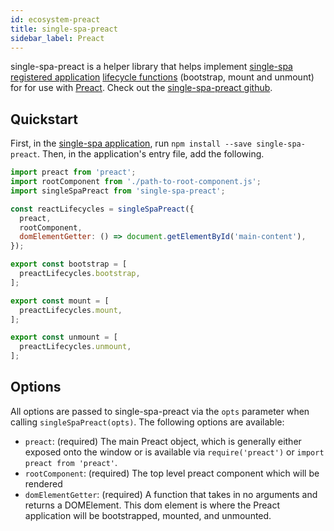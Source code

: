 ```yaml
---
id: ecosystem-preact
title: single-spa-preact
sidebar_label: Preact
---
```


single-spa-preact is a helper library that helps implement [single-spa registered application](single-spa-config.md#registering-applications) [lifecycle functions](building-applications.md#registered-application-lifecycle) (bootstrap, mount and unmount) for for use with [Preact](https://preactjs.com/). Check out the [single-spa-preact github](https://github.com/CanopyTax/single-spa-preact).

## Quickstart

First, in the [single-spa application](https://github.com/CanopyTax/single-spa/blob/master/docs/applications.md#registered-applications), run `npm install --save single-spa-preact`. Then, in the application's entry file, add the following.

```js
import preact from 'preact';
import rootComponent from './path-to-root-component.js';
import singleSpaPreact from 'single-spa-preact';

const reactLifecycles = singleSpaPreact({
  preact,
  rootComponent,
  domElementGetter: () => document.getElementById('main-content'),
});

export const bootstrap = [
  preactLifecycles.bootstrap,
];

export const mount = [
  preactLifecycles.mount,
];

export const unmount = [
  preactLifecycles.unmount,
];
```

## Options

All options are passed to single-spa-preact via the `opts` parameter when calling `singleSpaPreact(opts)`. The following options are available:

- `preact`: (required) The main Preact object, which is generally either exposed onto the window or is available via `require('preact')` or `import preact from 'preact'`.
- `rootComponent`: (required) The top level preact component which will be rendered
- `domElementGetter`: (required) A function that takes in no arguments and returns a DOMElement. This dom element is where the Preact application will be bootstrapped, mounted, and unmounted.